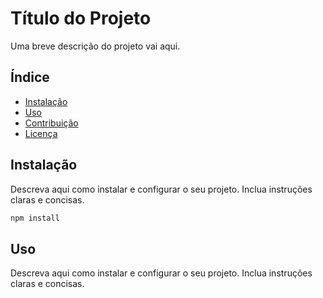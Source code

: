 # Título do Projeto

Uma breve descrição do projeto vai aqui.

## Índice

- [Instalação](#instalação)
- [Uso](#uso)
- [Contribuição](#contribuição)
- [Licença](#licença)

## Instalação

Descreva aqui como instalar e configurar o seu projeto. Inclua instruções claras e concisas.

```bash
npm install
```

## Uso

Descreva aqui como instalar e configurar o seu projeto. Inclua instruções claras e concisas.
